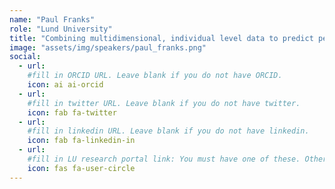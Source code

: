 ```yaml
---
name: "Paul Franks"
role: "Lund University"
title: "Combining multidimensional, individual level data to predict person-specific blood glucose responses to meals"
image: "assets/img/speakers/paul_franks.png"
social:
  - url:
    #fill in ORCID URL. Leave blank if you do not have ORCID.
    icon: ai ai-orcid
  - url:
    #fill in twitter URL. Leave blank if you do not have twitter.
    icon: fab fa-twitter
  - url:
    #fill in linkedin URL. Leave blank if you do not have linkedin.
    icon: fab fa-linkedin-in
  - url:
    #fill in LU research portal link: You must have one of these. Otherwise, leave blank.
    icon: fas fa-user-circle
---
```

